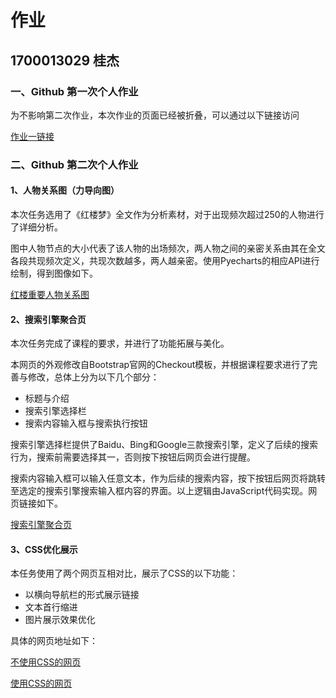 # 作业

## 1700013029 桂杰

### 一、Github 第一次个人作业

为不影响第二次作业，本次作业的页面已经被折叠，可以通过以下链接访问

[作业一链接](https://Kiddogsj.github.io/HW1/README.html)

### 二、Github 第二次个人作业

#### 1、人物关系图（力导向图）

本次任务选用了《红楼梦》全文作为分析素材，对于出现频次超过250的人物进行了详细分析。

图中人物节点的大小代表了该人物的出场频次，两人物之间的亲密关系由其在全文各段共现频次定义，共现次数越多，两人越亲密。使用Pyecharts的相应API进行绘制，得到图像如下。

[红楼重要人物关系图](https://Kiddogsj.github.io/HW2/Force.html)

#### 2、搜索引擎聚合页

本次任务完成了课程的要求，并进行了功能拓展与美化。

本网页的外观修改自Bootstrap官网的Checkout模板，并根据课程要求进行了完善与修改，总体上分为以下几个部分：

+ 标题与介绍
+ 搜索引擎选择栏
+ 搜索内容输入框与搜索执行按钮

搜索引擎选择栏提供了Baidu、Bing和Google三款搜索引擎，定义了后续的搜索行为，搜索前需要选择其一，否则按下按钮后网页会进行提醒。

搜索内容输入框可以输入任意文本，作为后续的搜索内容，按下按钮后网页将跳转至选定的搜索引擎搜索输入框内容的界面。以上逻辑由JavaScript代码实现。网页链接如下。

[搜索引擎聚合页](https://Kiddogsj.github.io/HW2/Search/index.html)

#### 3、CSS优化展示

本任务使用了两个网页互相对比，展示了CSS的以下功能：

+ 以横向导航栏的形式展示链接
+ 文本首行缩进
+ 图片展示效果优化

具体的网页地址如下：

[不使用CSS的网页](https://Kiddogsj.github.io/HW2/NoCSS.html)


[使用CSS的网页](https://Kiddogsj.github.io/HW2/CSS.html)

